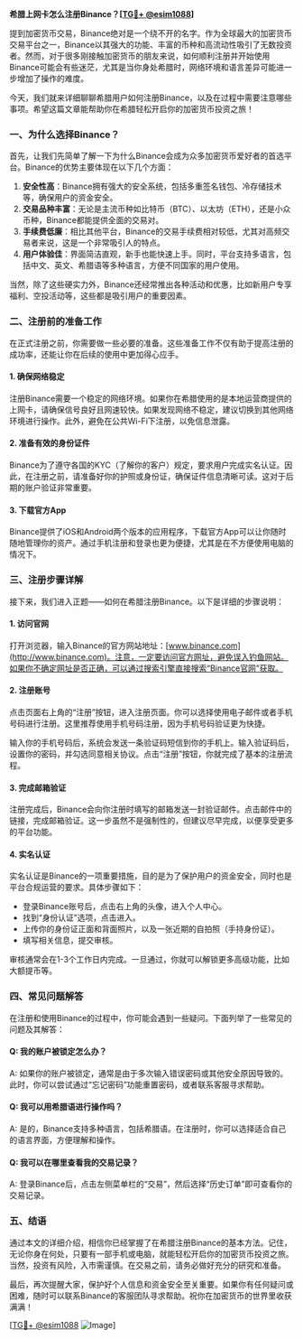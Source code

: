 **希腊上网卡怎么注册Binance？[[TG💪+ @esim1088](https://t.me/s/esim1088)]**

提到加密货币交易，Binance绝对是一个绕不开的名字。作为全球最大的加密货币交易平台之一，Binance以其强大的功能、丰富的币种和高流动性吸引了无数投资者。然而，对于很多刚接触加密货币的朋友来说，如何顺利注册并开始使用Binance可能会有些迷茫，尤其是当你身处希腊时，网络环境和语言差异可能进一步增加了操作的难度。

今天，我们就来详细聊聊希腊用户如何注册Binance，以及在过程中需要注意哪些事项。希望这篇文章能帮助你在希腊轻松开启你的加密货币投资之旅！

### **一、为什么选择Binance？**

首先，让我们先简单了解一下为什么Binance会成为众多加密货币爱好者的首选平台。Binance的优势主要体现在以下几个方面：

1. **安全性高**：Binance拥有强大的安全系统，包括多重签名钱包、冷存储技术等，确保用户的资金安全。
2. **交易品种丰富**：无论是主流币种如比特币（BTC）、以太坊（ETH），还是小众币种，Binance都能提供全面的交易对。
3. **手续费低廉**：相比其他平台，Binance的交易手续费相对较低，尤其对高频交易者来说，这是一个非常吸引人的特点。
4. **用户体验佳**：界面简洁直观，新手也能快速上手。同时，平台支持多语言，包括中文、英文、希腊语等多种语言，方便不同国家的用户使用。

当然，除了这些硬实力外，Binance还经常推出各种活动和优惠，比如新用户专享福利、空投活动等，这些都是吸引用户的重要因素。

### **二、注册前的准备工作**

在正式注册之前，你需要做一些必要的准备。这些准备工作不仅有助于提高注册的成功率，还能让你在后续的使用中更加得心应手。

#### **1. 确保网络稳定**

注册Binance需要一个稳定的网络环境。如果你在希腊使用的是本地运营商提供的上网卡，请确保信号良好且网速较快。如果发现网络不稳定，建议切换到其他网络环境进行操作。此外，避免在公共Wi-Fi下注册，以免信息泄露。

#### **2. 准备有效的身份证件**

Binance为了遵守各国的KYC（了解你的客户）规定，要求用户完成实名认证。因此，在注册之前，请准备好你的护照或身份证，确保证件信息清晰可读。这对于后期的账户验证非常重要。

#### **3. 下载官方App**

Binance提供了iOS和Android两个版本的应用程序，下载官方App可以让你随时随地管理你的资产。通过手机注册和登录也更为便捷，尤其是在不方便使用电脑的情况下。

### **三、注册步骤详解**

接下来，我们进入正题——如何在希腊注册Binance。以下是详细的步骤说明：

#### **1. 访问官网**

打开浏览器，输入Binance的官方网站地址：[www.binance.com](http://www.binance.com)。注意，一定要访问官方网址，避免误入钓鱼网站。如果你不确定网址是否正确，可以通过搜索引擎直接搜索“Binance官网”获取。

#### **2. 注册账号**

点击页面右上角的“注册”按钮，进入注册页面。你可以选择使用电子邮件或者手机号码进行注册。这里推荐使用手机号码注册，因为手机号码验证更为快捷。

输入你的手机号码后，系统会发送一条验证码短信到你的手机上。输入验证码后，设置你的密码，并勾选同意相关协议。点击“注册”按钮，你就完成了基本的注册流程。

#### **3. 完成邮箱验证**

注册完成后，Binance会向你注册时填写的邮箱发送一封验证邮件。点击邮件中的链接，完成邮箱验证。这一步虽然不是强制性的，但建议尽早完成，以便享受更多的平台功能。

#### **4. 实名认证**

实名认证是Binance的一项重要措施，目的是为了保护用户的资金安全，同时也是平台合规运营的要求。具体步骤如下：

- 登录Binance账号后，点击右上角的头像，进入个人中心。
- 找到“身份认证”选项，点击进入。
- 上传你的身份证正面和背面照片，以及一张近期的自拍照（手持身份证）。
- 填写相关信息，提交审核。

审核通常会在1-3个工作日内完成。一旦通过，你就可以解锁更多高级功能，比如大额提币等。

### **四、常见问题解答**

在注册和使用Binance的过程中，你可能会遇到一些疑问。下面列举了一些常见的问题及其解答：

#### **Q: 我的账户被锁定怎么办？**

A: 如果你的账户被锁定，通常是由于多次输入错误密码或其他安全原因导致的。此时，你可以尝试通过“忘记密码”功能重置密码，或者联系客服寻求帮助。

#### **Q: 我可以用希腊语进行操作吗？**

A: 是的，Binance支持多种语言，包括希腊语。在注册时，你可以选择适合自己的语言界面，方便理解和操作。

#### **Q: 我可以在哪里查看我的交易记录？**

A: 登录Binance后，点击左侧菜单栏的“交易”，然后选择“历史订单”即可查看你的交易记录。

### **五、结语**

通过本文的详细介绍，相信你已经掌握了在希腊注册Binance的基本方法。记住，无论你身在何处，只要有一部手机或电脑，就能轻松开启你的加密货币投资之旅。当然，投资有风险，入市需谨慎。在交易之前，请务必做好充分的研究和准备。

最后，再次提醒大家，保护好个人信息和资金安全至关重要。如果你有任何疑问或困难，随时可以联系Binance的客服团队寻求帮助。祝你在加密货币的世界里收获满满！

[[TG💪+ @esim1088](https://t.me/s/esim1088) ![Image](https://i.postimg.cc/4NQfJmqS/Snipaste-2025-05-13-00-14-12.png)]